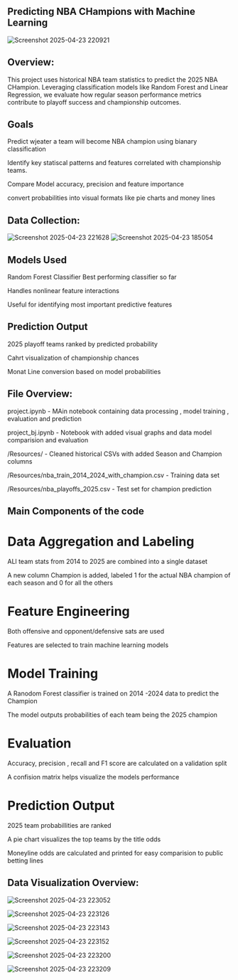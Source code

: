 ## Predicting NBA CHampions with Machine Learning
![Screenshot 2025-04-23 220921](https://github.com/user-attachments/assets/f64d5fa5-3b8c-48a8-9299-541eabca1505)

## Overview:
This project uses historical NBA team statistics to predict the 2025 NBA CHampion. Leveraging classification models like Random Forest and Linear Regression, we evaluate how regular season performance metrics contribute to playoff success and championship outcomes.

## Goals

Predict wjeater a team will become NBA champion using bianary classification

Identify key statiscal patterns and features correlated with championship teams.

Compare Model accuracy, precision and feature importance

convert probabilities into visual formats like pie charts and money lines

## Data Collection:

![Screenshot 2025-04-23 221628](https://github.com/user-attachments/assets/00abe0b6-ee2b-4f62-a114-cf47c2a83064)
![Screenshot 2025-04-23 185054](https://github.com/user-attachments/assets/252baf88-1073-47b2-ae3f-15665ac88241)

## Models Used

Random Forest Classifier
 Best performing classifier so far

 Handles nonlinear feature interactions

 Useful for identifying most important predictive features

 ## Prediction Output

 2025 playoff teams ranked by predicted probability

 Cahrt visualization of championship chances

 Monat Line conversion based on model probabilities

 ## File Overview:

 project.ipynb - MAin notebook containing data processing , model training , evaluation and prediction
 
 project_bj.ipynb - Notebook with added visual graphs and data model comparision and evaluation
 
 /Resources/ - Cleaned historical CSVs with added Season and Champion columns

/Resources/nba_train_2014_2024_with_champion.csv - Training data set

/Resources/nba_playoffs_2025.csv - Test set for champion prediction


## Main Components of the code

# Data Aggregation and Labeling

ALl team stats from 2014 to 2025 are combined into a single dataset

A new column Champion is added, labeled 1 for the actual NBA champion of each season and 0 for all the others

# Feature Engineering

Both offensive and opponent/defensive sats are used 

Features are selected to train machine learning models

# Model Training

A Ranodom Forest classifier is trained on 2014 -2024 data to predict the Champion

The model outputs probabilities of each team being the 2025 champion

# Evaluation

 Accuracy, precision , recall and F1 score are calculated on a validation split

 A confision matrix helps visualize the models performance

 # Prediction Output

 2025 team probabillities are ranked

 A pie chart visualizes the top teams by the title odds

 Moneyline odds are calculated and printed for easy comparision to public betting lines

 ## Data Visualization Overview:
 
![Screenshot 2025-04-23 223052](https://github.com/user-attachments/assets/bb1b7f74-9328-49ea-a6aa-f0d112166104)


![Screenshot 2025-04-23 223126](https://github.com/user-attachments/assets/ad0fba2f-f6bb-4a20-88c2-a674fbcc3f60)


![Screenshot 2025-04-23 223143](https://github.com/user-attachments/assets/4fbc479c-b6c1-4ff0-a6a4-41d1559ee87c)


![Screenshot 2025-04-23 223152](https://github.com/user-attachments/assets/af326f37-0906-4977-870d-3eb8b8ceaefc)


![Screenshot 2025-04-23 223200](https://github.com/user-attachments/assets/81e70b19-16be-4264-8911-8e0cf8687bfd)


![Screenshot 2025-04-23 223209](https://github.com/user-attachments/assets/b6b114e3-1de5-4554-bb46-a2c41d748fb0)
